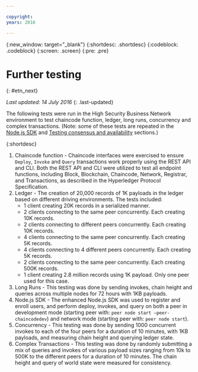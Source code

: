 ```yaml
---

copyright:
years: 2016

---
```


{:new_window: target="_blank"}
{:shortdesc: .shortdesc}
{:codeblock: .codeblock}
{:screen: .screen}
{:pre: .pre}


# Further testing
{: #etn_next}

*Last updated: 14 July 2016*
{: .last-updated}

The following tests were run in the High Security Business Network environment to test chaincode function, ledger, long runs, concurrency and complex transactions. (Note: some of these tests are repeated in the [Node.js SDK](etn_txn.html) and [Testing consensus and availability](etn_pbft.html) sections.)

{:shortdesc}

1. Chaincode function - Chaincode interfaces were exercised to ensure `Deploy`, `Invoke` and `Query` transactions work properly using the REST API and CLI. Both the REST API and CLI were utilized to test all endpoint functions, including Block, Blockchain, Chaincode, Network, Registrar, and Transactions, as described in the Hyperledger Protocol Specification.
2. Ledger - The creation of 20,000 records of 1K payloads in the ledger based on different driving environments. The tests included:
	- 1 client creating 20K records in a serialized manner.
	- 2 clients connecting to the same peer concurrently.  Each creating 10K records.
	- 2 clients connecting to different peers concurrently.  Each creating 10K records.
	- 4 clients connecting to the same peer concurrently.  Each creating 5K records.
	- 4 clients connecting to 4 different peers concurrently.  Each creating 5K records.
	- 2 clients connecting to the same peer concurrently.  Each creating 500K records.
	- 1 client creating 2.8 million records using 1K payload.  Only one peer used for this case.  
3. Long Runs - This testing was done by sending invokes, chain height and queries across multiple nodes for 72 hours with 1KB payloads.
4. Node.js SDK - The enhanced Node.js SDK was used to register and enroll users, and perform deploy, invokes, and query on both a peer in development mode (starting peer with: `peer node start –peer-chaincodedev`) and network mode (starting peer with: `peer node start`).
5. Concurrency - This testing was done by sending 1000 concurrent invokes to each of the four peers for a duration of 10 minutes, with 1KB payloads, and measuring chain height and querying ledger state.
6. Complex Transactions - This testing was done by randomly submitting a mix of queries and invokes of various payload sizes ranging from 10k to 500K to the different peers for a duration of 10 minutes. The chain height and query of world state were measured for consistency.
